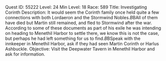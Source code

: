 Quest ID: 55222
Level: 24
Min Level: 18
Race: 589
Title: Investigating Corinth
Description: It would seem the Corinth family once held quite a few connections with both Lordaeron and the Stormwind Nobles.$B$BAll of them have died but Martin still remained, and fled to Stormwind after the war. According to some of these documents as part of his exile he was intending on heading to Menethil Harbor to settle there, we know this is not the case, but perhaps he had left something for us to find.$B$BSpeak with the innkeeper in Menethil Harbor, ask if they had seen Martin Corinth or Harlus Ashbuckle.
Objective: Visit the Deepwater Tavern in Menethil Harbor and ask for information.
